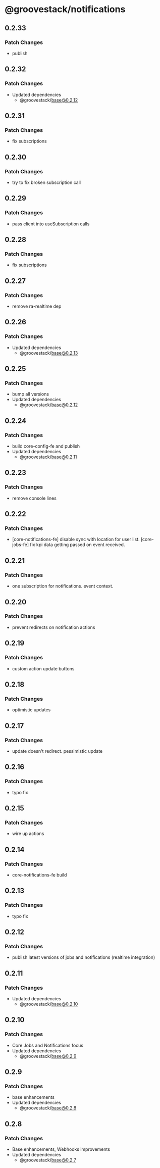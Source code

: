 # @groovestack/notifications

## 0.2.33

### Patch Changes

- publish

## 0.2.32

### Patch Changes

- Updated dependencies
  - @groovestack/base@0.2.12

## 0.2.31

### Patch Changes

- fix subscriptions

## 0.2.30

### Patch Changes

- try to fix broken subscription call

## 0.2.29

### Patch Changes

- pass client into useSubscription calls

## 0.2.28

### Patch Changes

- fix subscriptions

## 0.2.27

### Patch Changes

- remove ra-realtime dep

## 0.2.26

### Patch Changes

- Updated dependencies
  - @groovestack/base@0.2.13

## 0.2.25

### Patch Changes

- bump all versions
- Updated dependencies
  - @groovestack/base@0.2.12

## 0.2.24

### Patch Changes

- build core-config-fe and publish
- Updated dependencies
  - @groovestack/base@0.2.11

## 0.2.23

### Patch Changes

- remove console lines

## 0.2.22

### Patch Changes

- [core-notifications-fe] disable sync with location for user list. [core-jobs-fe] fix kpi data getting passed on event received.

## 0.2.21

### Patch Changes

- one subscription for notifications. event context.

## 0.2.20

### Patch Changes

- prevent redirects on notification actions

## 0.2.19

### Patch Changes

- custom action update buttons

## 0.2.18

### Patch Changes

- optimistic updates

## 0.2.17

### Patch Changes

- update doesn't redirect. pessimistic update

## 0.2.16

### Patch Changes

- typo fix

## 0.2.15

### Patch Changes

- wire up actions

## 0.2.14

### Patch Changes

- core-notifications-fe build

## 0.2.13

### Patch Changes

- typo fix

## 0.2.12

### Patch Changes

- publish latest versions of jobs and notifications (realtime integration)

## 0.2.11

### Patch Changes

- Updated dependencies
  - @groovestack/base@0.2.10

## 0.2.10

### Patch Changes

- Core Jobs and Notifications focus
- Updated dependencies
  - @groovestack/base@0.2.9

## 0.2.9

### Patch Changes

- base enhancements
- Updated dependencies
  - @groovestack/base@0.2.8

## 0.2.8

### Patch Changes

- Base enhancements, Webhooks improvements
- Updated dependencies
  - @groovestack/base@0.2.7
